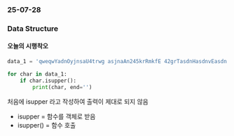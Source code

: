 ### 25-07-28
### Data Structure

#### 오늘의 시행착오
```python
data_1 = 'qweqwYadnOyjnsaU4trwg asjnaAn245krRmkfE 42grTasdnHasdnvEasdn asdevadnBasdanEsdkqefqefvaSasdqaeeqqvedwt5hfbsdT24tewfd'

for char in data_1:
    if char.isupper():
        print(char, end='')
```

처음에 isupper 라고 작성하여 출력이 제대로 되지 않음

- isupper = 함수를 객체로 받음
- isupper() = 함수 호출